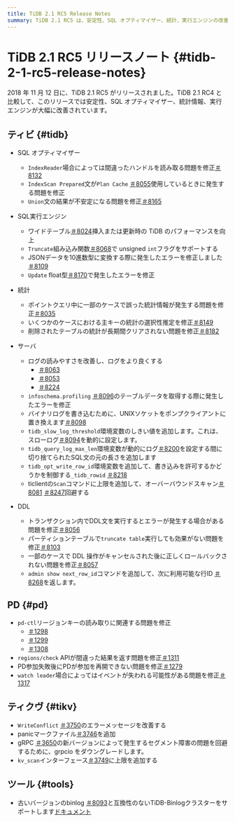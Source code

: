 ```yaml
---
title: TiDB 2.1 RC5 Release Notes
summary: TiDB 2.1 RC5 は、安定性、SQL オプティマイザー、統計、実行エンジンの改善を伴い、2018 年 11 月 12 日にリリースされました。修正には、IndexReader、IndexScan Prepared ステートメント、Union ステートメント、JSON データ変換に関する問題が含まれます。サーバーの改善には、ログの可読性、テーブル データの取得、環境変数の追加が含まれます。PD では、リージョンキーの読み取り、regions/check` API、PD 再起動結合、イベント損失に関する問題が修正されています。TiKV では、エラー メッセージが改善され、panicマーク ファイルが追加され、grpcio がダウングレードされ、`kv_scan` インターフェイスに上限が追加されています。
---
```


<!-- markdownlint-disable MD032 -->

# TiDB 2.1 RC5 リリースノート {#tidb-2-1-rc5-release-notes}

2018 年 11 月 12 日に、TiDB 2.1 RC5 がリリースされました。TiDB 2.1 RC4 と比較して、このリリースでは安定性、SQL オプティマイザー、統計情報、実行エンジンが大幅に改善されています。

## ティビ {#tidb}

-   SQL オプティマイザー
    -   `IndexReader`場合によっては間違ったハンドルを読み取る問題を修正[＃8132](https://github.com/pingcap/tidb/pull/8132)
    -   `IndexScan Prepared`文が`Plan Cache` [＃8055](https://github.com/pingcap/tidb/pull/8055)使用しているときに発生する問題を修正
    -   `Union`文の結果が不安定になる問題を修正[＃8165](https://github.com/pingcap/tidb/pull/8165)
-   SQL実行エンジン
    -   ワイドテーブル[＃8024](https://github.com/pingcap/tidb/pull/8024)挿入または更新時の TiDB のパフォーマンスを向上
    -   `Truncate`組み込み関数[＃8068](https://github.com/pingcap/tidb/pull/8068)で unsigned `int`フラグをサポートする
    -   JSONデータを10進数型に変換する際に発生したエラーを修正しました[＃8109](https://github.com/pingcap/tidb/pull/8109)
    -   `Update` float型[＃8170](https://github.com/pingcap/tidb/pull/8170)で発生したエラーを修正
-   統計
    -   ポイントクエリ中に一部のケースで誤った統計情報が発生する問題を修正[＃8035](https://github.com/pingcap/tidb/pull/8035)
    -   いくつかのケースにおける主キーの統計の選択性推定を修正[＃8149](https://github.com/pingcap/tidb/pull/8149)
    -   削除されたテーブルの統計が長期間クリアされない問題を修正[＃8182](https://github.com/pingcap/tidb/pull/8182)
-   サーバ
    -   ログの読みやすさを改善し、ログをより良くする
        -   [＃8063](https://github.com/pingcap/tidb/pull/8063)
        -   [＃8053](https://github.com/pingcap/tidb/pull/8053)
        -   [＃8224](https://github.com/pingcap/tidb/pull/8224)

    <!---->

    -   `infoschema.profiling` [＃8096](https://github.com/pingcap/tidb/pull/8096)のテーブルデータを取得する際に発生したエラーを修正
    -   バイナリログを書き込むために、UNIXソケットをポンプクライアントに置き換えます[＃8098](https://github.com/pingcap/tidb/pull/8098)
    -   `tidb_slow_log_threshold`環境変数のしきい値を追加します。これは、スローログ[＃8094](https://github.com/pingcap/tidb/pull/8094)を動的に設定します。
    -   `tidb_query_log_max_len`環境変数が動的にログ[＃8200](https://github.com/pingcap/tidb/pull/8200)を設定する間に切り捨てられたSQL文の元の長さを追加します
    -   `tidb_opt_write_row_id`環境変数を追加して、書き込みを許可するかどうかを制御する`_tidb_rowid` [＃8218](https://github.com/pingcap/tidb/pull/8218)
    -   ticlientの`Scan`コマンドに上限を追加して、オーバーバウンドスキャン[＃8081](https://github.com/pingcap/tidb/pull/8081) [＃8247](https://github.com/pingcap/tidb/pull/8247)回避する
-   DDL
    -   トランザクション内でDDL文を実行するとエラーが発生する場合がある問題を修正[＃8056](https://github.com/pingcap/tidb/pull/8056)
    -   パーティションテーブルで`truncate table`実行しても効果がない問題を修正[＃8103](https://github.com/pingcap/tidb/pull/8103)
    -   一部のケースで DDL 操作がキャンセルされた後に正しくロールバックされない問題を修正[＃8057](https://github.com/pingcap/tidb/pull/8057)
    -   `admin show next_row_id`コマンドを追加して、次に利用可能な行ID [＃8268](https://github.com/pingcap/tidb/pull/8268)を返します。

## PD {#pd}

-   `pd-ctl`リージョンキーの読み取りに関連する問題を修正
    -   [＃1298](https://github.com/pingcap/pd/pull/1298)
    -   [＃1299](https://github.com/pingcap/pd/pull/1299)
    -   [＃1308](https://github.com/pingcap/pd/pull/1308)
-   `regions/check` APIが間違った結果を返す問題を修正[＃1311](https://github.com/pingcap/pd/pull/1311)
-   PD参加失敗後にPDが参加を再開できない問題を修正[＃1279](https://github.com/pingcap/pd/pull/1279)
-   `watch leader`場合によってはイベントが失われる可能性がある問題を修正[＃1317](https://github.com/pingcap/pd/pull/1317)

## ティクヴ {#tikv}

-   `WriteConflict` [＃3750](https://github.com/tikv/tikv/pull/3750)のエラーメッセージを改善する
-   panicマークファイル[＃3746](https://github.com/tikv/tikv/pull/3746)を追加
-   gRPC [＃3650](https://github.com/tikv/tikv/pull/3650)の新バージョンによって発生するセグメント障害の問題を回避するために、grpcio をダウングレードします。
-   `kv_scan`インターフェース[＃3749](https://github.com/tikv/tikv/pull/3749)に上限を追加する

## ツール {#tools}

-   古いバージョンのbinlog [＃8093](https://github.com/pingcap/tidb/pull/8093)と互換性のないTiDB-Binlogクラスターをサポートします[ドキュメント](https://docs-archive.pingcap.com/tidb/v2.1/tidb-binlog-overview)
